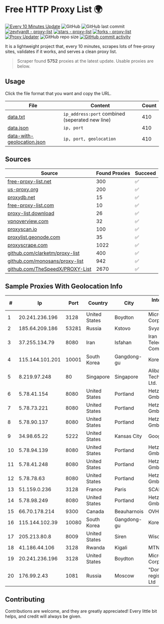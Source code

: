 
# Free HTTP Proxy List 🌍

[![Every 10 Minutes Update](https://github.com/mertguvencli/http-proxy-list/actions/workflows/main.yml/badge.svg?branch=main)](https://github.com/mertguvencli/http-proxy-list/actions/workflows/main.yml)
![GitHub](https://img.shields.io/github/license/mertguvencli/http-proxy-list)
![GitHub last commit](https://img.shields.io/github/last-commit/mertguvencli/http-proxy-list)
[![zevtyardt - proxy-list](https://img.shields.io/static/v1?label=zevtyardt&message=proxy-list&color=blue&logo=github)](https://github.com/zevtyardt/proxy-list "Go to GitHub repo")
[![stars - proxy-list](https://img.shields.io/github/stars/zevtyardt/proxy-list?style=social)](https://github.com/zevtyardt/proxy-list)
[![forks - proxy-list](https://img.shields.io/github/forks/zevtyardt/proxy-list?style=social)](https://github.com/zevtyardt/proxy-list)
[![Proxy Updater](https://github.com/zevtyardt/proxy-list/workflows/Proxy%20Updater/badge.svg)](https://github.com/zevtyardt/proxy-list/actions?query=workflow:"Proxy+Updater")
![GitHub repo size](https://img.shields.io/github/repo-size/zevtyardt/proxy-list)
[![GitHub commit activity](https://img.shields.io/github/commit-activity/m/zevtyardt/proxy-list?logo=commits)](https://github.com/zevtyardt/proxy-list/commits/main)

It is a lightweight project that, every 10 minutes, scrapes lots of free-proxy sites, validates if it works, and serves a clean proxy list.

> Scraper found **5752** proxies at the latest update. Usable proxies are below.

## Usage

Click the file format that you want and copy the URL.

|File|Content|Count|
|----|-------|-----|
|[data.txt](https://raw.githubusercontent.com/mertguvencli/http-proxy-list/main/proxy-list/data.txt)|`ip_address:port` combined (seperated new line)|410|
|[data.json](https://raw.githubusercontent.com/mertguvencli/http-proxy-list/main/proxy-list/data.json)|`ip, port`|410|
|[data-with-geolocation.json](https://raw.githubusercontent.com/mertguvencli/http-proxy-list/main/proxy-list/data-with-geolocation.json)|`ip, port, geolocation`|410|

## Sources

|Source|Found Proxies|Succeed|
|------|-------------|-------|
|[free-proxy-list.net](https://free-proxy-list.net)|300|✅|
|[us-proxy.org](https://www.us-proxy.org)|200|✅|
|[proxydb.net](http://proxydb.net)|15|✅|
|[free-proxy-list.com](https://free-proxy-list.com/?page=&port=&type%5B%5D=http&type%5B%5D=https&up_time=0&search=Search)|10|✅|
|[proxy-list.download](https://www.proxy-list.download/HTTP)|26|✅|
|[vpnoverview.com](https://vpnoverview.com/privacy/anonymous-browsing/free-proxy-servers)|32|✅|
|[proxyscan.io](https://www.proxyscan.io)|100|✅|
|[proxylist.geonode.com](https://proxylist.geonode.com/api/proxy-list?limit=300&page=1&sort_by=lastChecked&sort_type=desc&protocols=http,https)|35|✅|
|[proxyscrape.com](https://api.proxyscrape.com/v2/?request=displayproxies&protocol=http&timeout=10000&country=all&ssl=all&anonymity=all)|1022|✅|
|[github.com/clarketm/proxy-list](https://raw.githubusercontent.com/clarketm/proxy-list/master/proxy-list-raw.txt)|400|✅|
|[github.com/monosans/proxy-list](https://raw.githubusercontent.com/monosans/proxy-list/main/proxies/http.txt)|942|✅|
|[github.com/TheSpeedX/PROXY-List](https://raw.githubusercontent.com/TheSpeedX/PROXY-List/master/http.txt)|2670|✅|


## Sample Proxies With Geolocation Info

|#|Ip|Port|Country|City|Internet Service Provider|
|-|--|----|-------|----|-------------------------|
|1|20.241.236.196|3128|United States|Boydton|Microsoft Corporation|
|2|185.64.209.186|53281|Russia|Kstovo|Svyazist LLC|
|3|37.255.134.79|8080|Iran|Isfahan|Iran Telecommunication Company PJS|
|4|115.144.101.201|10001|South Korea|Gangdong-gu|Korea Telecom|
|5|8.219.97.248|80|Singapore|Singapore|Alibaba (US) Technology Co., Ltd.|
|6|5.78.41.154|8080|United States|Portland|Hetzner Online GmbH|
|7|5.78.73.221|8080|United States|Portland|Hetzner Online GmbH|
|8|5.78.90.137|8080|United States|Portland|Hetzner Online GmbH|
|9|34.98.65.22|5222|United States|Kansas City|Google LLC|
|10|5.78.94.139|8080|United States|Portland|Hetzner Online GmbH|
|11|5.78.41.248|8080|United States|Portland|Hetzner Online GmbH|
|12|5.78.78.63|8080|United States|Portland|Hetzner Online GmbH|
|13|51.159.0.236|3128|France|Paris|SCALEWAY|
|14|5.78.98.249|8080|United States|Portland|Hetzner Online GmbH|
|15|66.70.178.214|9300|Canada|Beauharnois|OVH SAS|
|16|115.144.102.39|10080|South Korea|Gangdong-gu|Korea Telecom|
|17|205.213.80.8|8009|United States|Siren|WiscNet|
|18|41.186.44.106|3128|Rwanda|Kigali|MTN Rwandacell|
|19|20.241.236.196|3128|United States|Boydton|Microsoft Corporation|
|20|176.99.2.43|1081|Russia|Moscow|"Domain names registrar REG.RU", Ltd|



## Contributing

Contributions are welcome, and they are greatly appreciated! Every
little bit helps, and credit will always be given.

